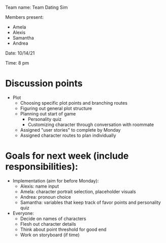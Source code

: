 Team name: Team Dating Sim

Members present:
* Amela
* Alexis
* Samantha
* Andrea

Date: 10/14/21

Time: 8 pm

# Discussion points

* Plot
  * Choosing specific plot points and branching routes
  * Figuring out general plot structure
  * Planning out start of game
    * Personality quiz
    * Customizing character through conversation with roommate
  * Assigned "user stories" to complete by Monday
  * Assigned character routes to plan individually


# Goals for next week (include responsibilities):
* Implementation (aim for before Monday):
  * Alexis: name input
  * Amela: character portrait selection, placeholder visuals
  * Andrea: pronoun choice
  * Samantha: variables that keep track of favor points and personality quiz
* Everyone:
  * Decide on names of characters
  * Flesh out character details
  * Think about point threshold for good end
  * Work on storyboard (if time)